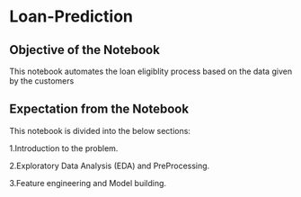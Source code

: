 # Loan-Prediction
## Objective of the Notebook

This notebook automates the loan eligiblity process based on the data given by the customers

## Expectation from the Notebook
This notebook is divided into the below sections:

1.Introduction to the problem.

2.Exploratory Data Analysis (EDA) and PreProcessing.

3.Feature engineering and Model building.
